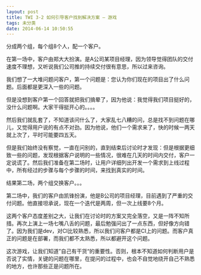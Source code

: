 ```yaml
---
layout: post
title: TWI 3-2 如何引导客户找到解决方案 – 游戏
tags: 未分类
date: 2014-06-14 10:50:55
---
```


分成两个组，每个组8个人，配一个客户。

在第一场中，客户由郑大大扮演。是A公司某项目经理，因为领导觉得团队的交付速度不理想，又听说我们公司推的持续交付很有意思，所以过来咨询。

我们想了一大堆问题问客户，第一个问题是：您认为你们现在的项目出了什么问题。后面都是更深入一些的问题。

但是没想到客户第一个回答就把我们搞晕了，因为他说：我觉得我们项目挺好的，没什么问题啊。大家干得挺开心的。。。。

然后我们就乱套了，不知道该问什么了，大家乱七八糟的问，总是找不到问题在哪儿，又觉得用户说的有点不对劲。因为他说，他们一个需求来了，快的时候一两天就上次了，平时可能要四五天。

但是我们始终没有察觉，一直在问别的，直到结束后讨论时才发现：但是根据更细致一些的问题，发现根据客户说明的一些情况，很难在几天的时间内交付，客户一定说谎了。然后我们准备在第二场时，让用户详细列出开发一个需求到上线过程中，所有经过的步骤与每个步骤的时间，来找到真实的时间。

结果第二场，两个组交换客户。。。

第二场中，我们的客户由凯锋扮演，他是B公司的项目经理，目前遇到了严重的交付问题。他直接坦承说，现在一个迭代是两周，但一次上线要8个月。

这两个客户态度差别之大，让我们在讨论时的方案又完全落空，又是一阵不知所措。再次上演上一场七嘴八舌的问题，最后勉强问出了一点东西，但好像方向错了。因为我们是dev，对CI比较熟悉，所以我们问客户都是CI上的问题。而客户真正的问题是在部署，而我们都不太熟悉，所以都避开这个问题。

这次游戏，让我们知道”自己有干货“的重要性。否则，根本不知道如何判断用户是否说了实情，关键的问题在哪里，在提问的过程中，也会不自觉地绕开自己不熟悉的地方，也许那些正是问题所在。
